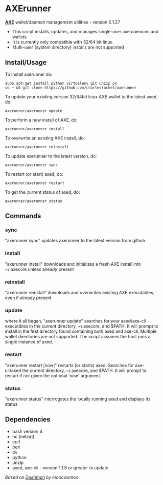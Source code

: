 # AXErunner

**[AXE](https://github.com/AXErunners/axe)** wallet/daemon management utilities - version 0.1.27

* This script installs, updates, and manages single-user axe daemons and wallets
* It is currently only compatible with 32/64 bit linux.
* Multi-user (system directory) installs are not supported

## Install/Usage

To install axerunner do:

    sudo apt-get install python virtualenv git unzip pv
    cd ~ && git clone https://github.com/charlesrocket/axerunner

To update your existing version 32/64bit linux AXE wallet to the latest
axed, do:

    axerunner/axerunner update

To perform a new install of AXE, do:

    axerunner/axerunner install

To overwrite an existing AXE install, do:

    axerunner/axerunner reinstall

To update axerunner to the latest version, do:

    axerunner/axerunner sync

To restart (or start) axed, do:

    axerunner/axerunner restart

To get the current status of axed, do:

    axerunner/axerunner status


## Commands

### sync

"axerunner sync" updates axerunner to the latest version from github

### install

"axerunner install" downloads and initializes a fresh AXE install into ~/.axecore
unless already present

### reinstall

"axerunner reinstall" downloads and overwrites existing AXE executables, even if
already present

### update

where it all began, "axerunner update" searches for your axed/axe-cli
executibles in the current directory, ~/.axecore, and $PATH.  It will prompt
to install in the first directory found containing both axed and axe-cli.
Multiple wallet directories are not supported. The script assumes the host runs
a single instance of axed.

### restart

"axerunner restart [now]" restarts (or starts) axed. Searches for axe-cli/axed
the current directory, ~/.axecore, and $PATH. It will prompt to restart if not
given the optional 'now' argument.

### status

"axerunner status" interrogates the locally running axed and displays its status

## Dependencies

* bash version 4
* nc (netcat)
* curl
* perl
* pv
* python
* unzip
* axed, axe-cli - version 1.1.8 or greater to update

_Based on [Dashman](https://github.com/moocowmoo/dashman) by moocowmoo_
